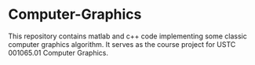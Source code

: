 # Computer-Graphics
This repository contains matlab and c++ code implementing some classic computer graphics algorithm. It serves as the course project for USTC 001065.01 Computer Graphics.
